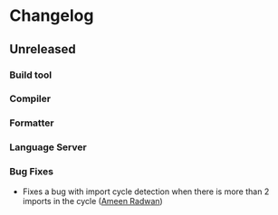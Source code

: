 # Changelog

## Unreleased

### Build tool

### Compiler

### Formatter

### Language Server

### Bug Fixes

- Fixes a bug with import cycle detection when there is more than 2 imports in the cycle
  ([Ameen Radwan](https://github.com/Acepie))